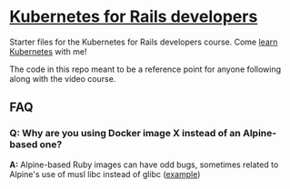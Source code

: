# [Kubernetes for Rails developers](https://kubernetesforrailsdevelopers.com)

Starter files for the Kubernetes for Rails developers course. Come [learn Kubernetes](https://kubernetesforrailsdevelopers.com) with me!

The code in this repo meant to be a reference point for anyone following along with the video course.

## FAQ

### Q: Why are you using Docker image X instead of an Alpine-based one?

**A:** Alpine-based Ruby images can have odd bugs, sometimes related to Alpine's use of musl libc instead of glibc ([example](https://github.com/docker-library/ruby/issues/245))
